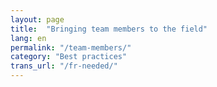 ```yaml
---
layout: page
title:  "Bringing team members to the field"
lang: en
permalink: "/team-members/"
category: "Best practices"
trans_url: "/fr-needed/"
---
```

